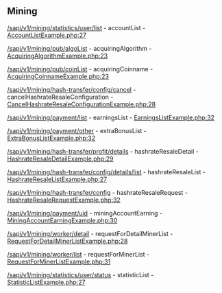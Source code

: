 ## Mining

[/sapi/v1/mining/statistics/user/list](https://developers.binance.com/docs/mining/rest-api/Account-List) - accountList - [AccountListExample.php:27](/examples/mining/mining/AccountListExample.php#L27)

[/sapi/v1/mining/pub/algoList](https://developers.binance.com/docs/mining/rest-api/Acquiring-Algorithm) - acquiringAlgorithm - [AcquiringAlgorithmExample.php:23](/examples/mining/mining/AcquiringAlgorithmExample.php#L23)

[/sapi/v1/mining/pub/coinList](https://developers.binance.com/docs/mining/rest-api/Acquiring-CoinName) - acquiringCoinname - [AcquiringCoinnameExample.php:23](/examples/mining/mining/AcquiringCoinnameExample.php#L23)

[/sapi/v1/mining/hash-transfer/config/cancel](https://developers.binance.com/docs/mining/rest-api/Cancel-hashrate-resale-configuration) - cancelHashrateResaleConfiguration - [CancelHashrateResaleConfigurationExample.php:28](/examples/mining/mining/CancelHashrateResaleConfigurationExample.php#L28)

[/sapi/v1/mining/payment/list](https://developers.binance.com/docs/mining/rest-api/Earnings-List) - earningsList - [EarningsListExample.php:32](/examples/mining/mining/EarningsListExample.php#L32)

[/sapi/v1/mining/payment/other](https://developers.binance.com/docs/mining/rest-api/Extra-Bonus-List) - extraBonusList - [ExtraBonusListExample.php:32](/examples/mining/mining/ExtraBonusListExample.php#L32)

[/sapi/v1/mining/hash-transfer/profit/details](https://developers.binance.com/docs/mining/rest-api/Hashrate-Resale-Detail) - hashrateResaleDetail - [HashrateResaleDetailExample.php:29](/examples/mining/mining/HashrateResaleDetailExample.php#L29)

[/sapi/v1/mining/hash-transfer/config/details/list](https://developers.binance.com/docs/mining/rest-api/Hashrate-Resale-List) - hashrateResaleList - [HashrateResaleListExample.php:27](/examples/mining/mining/HashrateResaleListExample.php#L27)

[/sapi/v1/mining/hash-transfer/config](https://developers.binance.com/docs/mining/rest-api/Hashrate-Resale-Request) - hashrateResaleRequest - [HashrateResaleRequestExample.php:32](/examples/mining/mining/HashrateResaleRequestExample.php#L32)

[/sapi/v1/mining/payment/uid](https://developers.binance.com/docs/mining/rest-api/Mining-Account-Earning) - miningAccountEarning - [MiningAccountEarningExample.php:30](/examples/mining/mining/MiningAccountEarningExample.php#L30)

[/sapi/v1/mining/worker/detail](https://developers.binance.com/docs/mining/rest-api/Request-for-Detail-Miner-List) - requestForDetailMinerList - [RequestForDetailMinerListExample.php:28](/examples/mining/mining/RequestForDetailMinerListExample.php#L28)

[/sapi/v1/mining/worker/list](https://developers.binance.com/docs/mining/rest-api/Request-for-Miner-List) - requestForMinerList - [RequestForMinerListExample.php:31](/examples/mining/mining/RequestForMinerListExample.php#L31)

[/sapi/v1/mining/statistics/user/status](https://developers.binance.com/docs/mining/rest-api/Statistic-List) - statisticList - [StatisticListExample.php:27](/examples/mining/mining/StatisticListExample.php#L27)

